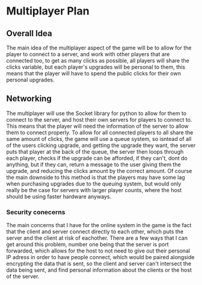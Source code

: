 # Multiplayer Plan
## Overall Idea
The main idea of the multiplayer aspect of the game will be to allow for the player to connect to a server, and work with other players that are connected too, to get as many clicks as possible, all players will share the clicks variable, but each player's upgrades will be personal to them, this means that the player will have to spend the public clicks for their own personal upgrades.

## Networking
The multiplayer will use the Socket library for python to allow for them to connect to the server, and host their own servers for players to connect to. This means that the player will need the information of the server to allow them to connect properly. To allow for all connected players to all share the same amount of clicks, the game will use a queue system, so isntead of all of the users clicking upgrade, and getting the upgrade they want, the server puts that player at the back of the queue, the server then loops through each player, checks if the upgrade can be afforded, if they can't, dont do anything, but if they can, return a message to the user giving them the upgrade, and reducing the clicks amount by the correct amount. Of course the main downside to this method is that the players may have some lag when purchasing upgrades due to the queuing system, but would only really be the case for servers with larger player counts, where the host should be using faster hardware anyways.
### Security conecerns
The main concerns that I have for the online system in the game is the fact that the client and server connect directly to each other, which puts the server and the client at risk of eachother. There are a few ways that I can get around this problem, number one being that the server is port forwarded, which allows for the host to not need to give out their personal IP adress in order to have people connect, which would be paired alongside encrypting the data that is sent, so the client and server can't intersect the data being sent, and find personal information about the clients or the host of the server.